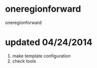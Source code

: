oneregionforward
================

oneregionforward

updated 04/24/2014
==========================================================

1. make template configuration
2. check tools